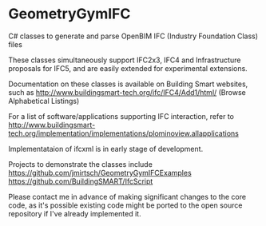 # GeometryGymIFC
C# classes to generate and parse OpenBIM IFC (Industry Foundation Class) files

These classes simultaneously support IFC2x3, IFC4 and Infrastructure proposals 
for IFC5, and are easily extended for experimental extensions.

Documentation on these classes is available on Building Smart websites, such as
http://www.buildingsmart-tech.org/ifc/IFC4/Add1/html/ (Browse Alphabetical Listings)

For a list of software/applications supporting IFC interaction, refer to
http://www.buildingsmart-tech.org/implementation/implementations/plominoview.allapplications

Implementataion of ifcxml is in early stage of development.

Projects to demonstrate the classes include
https://github.com/jmirtsch/GeometryGymIFCExamples
https://github.com/BuildingSMART/IfcScript

Please contact me in advance of making significant changes to the core code, as 
it's possible existing code might be ported to the open source repository if I've
already implemented it.
